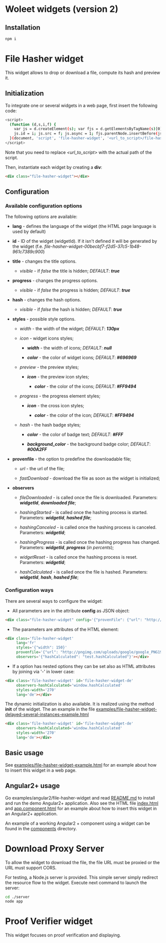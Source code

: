 # Woleet widgets (version 2)

## Installation

```bash
npm i
```

# File Hasher widget

This widget allows to drop or download a file, compute its hash and preview it.

## Initialization

To integrate one or several widgets in a web page, first insert the following code:

```bash
<script>
  (function (d,s,i,f) {
    var js = d.createElement(s); var fjs = d.getElementsByTagName(s)[0];
    js.id = i; js.src = f; js.async = 1; fjs.parentNode.insertBefore(js, fjs);
  }(document, 'script', 'file-hasher-widget', '<url_to_script>/file-hasher-widget.js'));
</script>
```

Note that you need to replace *<url_to_script>* with the actual path of the script.

Then, instantiate each widget by creating a <b>div</b>:

```html
<div class="file-hasher-widget"></div>
```

## Configuration

### Available configuration options

The following options are available:

* __lang__ - defines the language of the widget (the HTML page language is used by default)

* __id__ - ID of the widget (widgetId). If it isn't defined it will be generated by the widget (f.e. _file-hasher-widget-00becbf7-f2d5-37c5-1b48-961c7389c900_)

* __title__ - changes the title options.
    
    * _visible_ - if *false* the title is hidden; _DEFAULT_: ___true___
    
* __progress__ - changes the progress options.
    
    * _visible_ - if *false* the progress is hidden; _DEFAULT_: ___true___
    
* __hash__ - changes the hash options.
    
    * _visible_ - if *false* the hash is hidden; _DEFAULT_: ___true___

* __styles__ - possible style options.
    
    * _width_ - the width of the widget; _DEFAULT_: ___130px___
    
    * _icon_ - widget icons styles;
    
        * ___width___ - the width of icons; _DEFAULT_: ___null___
        
        * ___color___ - the color of widget icons; _DEFAULT_: ___#696969___
        
    * _preview_ - the preview styles;
    
        * ___icon___ - the preview icon styles;
                    
            * ___color___ - the color of the icons; _DEFAULT_: ___#FF9494___
        
    * _progress_ - the progress element styles;
    
        * ___icon___ - the cross icon styles;
            
            * ___color___ - the color of the icon; _DEFAULT_: ___#FF9494___
        
    * _hash_ - the hash badge styles;
    
        * ___color___ - the color of badge text; _DEFAULT_: ___#FFF___
    
        * ___background_color___ - the background badge color; _DEFAULT_: ___#00A2FF___
    
* __provenfile__ - the option to predefine the downloadable file;
    
    * _url_ - the url of the file;
    
    * _fastDownload_ - download the file as soon as the widget is initialized;

* __observers__
    
    * _fileDownloaded_ - is called once the file is downloaded. Parameters: ___widgetId___, ___downloaded file___;
    
    * _hashingStarted_ - is called once the hashing process is started. Parameters: ___widgetId___, ___hashed file___;
    
    * _hashingCanceled_ - is called once the hashing process is canceled. Parameters: ___widgetId___;
    
    * _hashingProgress_ - is called once the hashing progress has changed. Parameters: ___widgetId___, ___progress___ (_in percents_);
    
    * _widgetReset_ - is called once the hashing process is reset. Parameters: ___widgetId___;
    
    * _hashCalculated_ - is called once the file is hashed. Parameters: ___widgetId___, ___hash___, ___hashed file___;

### Configuration ways

There are several ways to configure the widget:

* All parameters are in the attribute <b>config</b> as JSON object:

```html
<div class="file-hasher-widget" config='{"provenFile": {"url": "http://pngimg.com/uploads/google/google_PNG19644.png"}, "styles": {"width": 250}, "observers": {"hashCalculated": "hashCalculated", "fileDownloaded": "fileDownloadedObserver"}}'></div>
```
* The parameters are attributes of the HTML element:

```html
<div class='file-hasher-widget'
     lang='fr'
     styles='{"width": 150}'
     provenfile='{"url": "http://pngimg.com/uploads/google/google_PNG19634.png", "fastDownload": true}'
     observers='{"hashCalculated": "test.hashCalculated"}'></div>
 ```
* If a option has nested options they can be set also as HTML attributes by joining via '-' in lower case:

```html
<div class='file-hasher-widget' id='file-hasher-widget-de'
     observers-hashCalculated='window.hashCalculated'
     styles-width='270'
     lang='de'></div>
```

The dynamic initialization is also available. It is realized using the method __init__ of the widget. The an example in the file [examples/file-hasher-widget-delayed-several-instances-example.html](examples/file-hasher-widget-delayed-several-instances-example.html)

```html
<div class='file-hasher-widget' id='file-hasher-widget-de'
     observers-hashCalculated='window.hashCalculated'
     styles-width='270'
     lang='de'></div>
```

## Basic usage

See [examples/file-hasher-widget-example.html](examples/file-hasher-widget-example.html) for an example about how to insert this widget in a web page.

## Angular2+ usage

Go examples/angular2/file-hasher-widget and read [README.md](examples/angular2/file-hasher-widget/README.md) to install and run the demo Angular2+ application.
Also see the HTML file [index.html](examples/angular2/file-hasher-widget/src/index.html) and [app.component.html](examples/angular2/file-hasher-widget/src/app/app.component.html)
for an example about how to insert this widget in an Angular2+ application.

An example of a working Angular2 + component using a widget can be found in the [components](examples/angular2/file-hasher-widget/src/app/components) directory.

# Download Proxy Server

To allow the widget to download the file, the file URL must be proxied or the URL must support CORS.

For testing, a Node.js server is provided. This simple server simply redirect the resource flow to the widget.
Execute next command to launch the server:

```bash
cd ./server
node app
```

# Proof Verifier widget

This widget focuses on proof verification and displaying.
